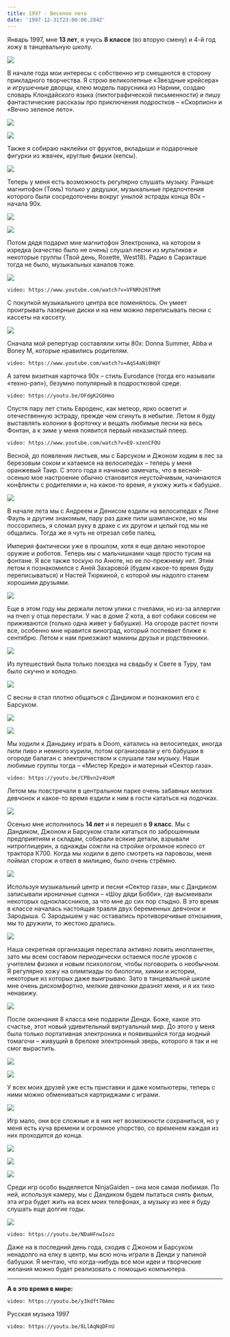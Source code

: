 ```yaml
---
title: 1997 - Веселое лето
date: '1997-12-31T23:00:00.284Z'
---
```


Январь 1997, мне **13 лет**, я учусь **8 классе** (во вторую смену) и 4-й год хожу в танцевальную школу.

![](m/1997-dusia.jpg)

В начале года мои интересы с собственно игр смещаются в сторону прикладного творчества. Я строю великолепные «Звездные крейсера» и игрушечные дворцы, клею модель парусника из Нарнии, создаю словарь Клондайского языка (пиктографической письменности) и пишу фантастические рассказы про приключения подростков – «Скорпион» и «Вечно зеленое лето».

![](dop/klond.jpg)

![](dop/toys.jpg)

Также я собираю наклейки от фруктов, вкладыши и подарочные фигурки из жвачек, круглые фишки (кепсы).

![](dop/buble.jpg)

Теперь у меня есть возможность регулярно слушать музыку. Раньше магнитофон (Томь) только у дедушки, музыкальные предпочтения которого были сосредоточены вокруг унылой эстрады конца 80х – начала 90х. 

![](dop/tom.jpg)

![](dop/cassete.jpg)

Потом дядя подарил мне магнитофон Электроника, на котором я изредка (качество было не очень) слушал песни из мультиков и некоторые группы (Твой день, Roxette, West18). Радио в Саракташе тогда не было, музыкальных каналов тоже. 

![](dop/el-m401c.JPG)

`video: https://www.youtube.com/watch?v=VFNRh26TPmM`

С покупкой музыкального центра все поменялось. Он умеет проигрывать лазерные диски и на нем можно переписывать песни с кассеты на кассету. 

![](dop/center.jpg)

Сначала мой репертуар составляли хиты 80х: Donna Summer, Abba и Boney M, которые нравились родителям.

`video: https://www.youtube.com/watch?v=AqS4aNi0HQY`

А затем визитная карточка 90х – стиль Eurodance (тогда его называли «техно-рэп»), безумно популярный в подростковой среде.

`video: https://youtu.be/OFdgK2GbHmo`

Спустя пару лет стиль Евроденс, как метеор, ярко осветит и отечественную эстраду, прежде чем сгинуть в небытие. Летом я буду выставлять колонки в форточку и вещать любимые песни на весь Фонтан, а к зиме у меня появится первый неказистый плеер.

`video: https://www.youtube.com/watch?v=EO-xzenCFOU`

Весной, до появления листьев, мы с Барсуком и Джоном ходим в лес за березовым соком и катаемся на велосипедах –  теперь у меня оранжевый Таир. С этого года я начинаю замечать, что в весной-осенью мое настроение обычно становится неустойчивым, начинаются конфликты с родителями и, на какое-то время, я ухожу жить к бабушке.

![](dop/salut.jpg)

В начале лета мы с Андреем и Денисом ездили на велосипедах к Лене Фауль и другим знакомым, пару раз даже пили шампанское, но мы поссорились, я сломал руку в  драке с их другом и целый год мы не общались. Тогда же я чуть не отрезал себе палец.

Империя фактически уже в прошлом, хотя я еще делаю некоторое оружие и роботов. Теперь мы с мальчишками чаще просто тусим на фонтане.  Я все также тоскую по Анюте, но ее по-прежнему нет. Этим летом я познакомился с Аней Захаровой (будем какое-то время буду переписываться) и Настей Тюркиной, с которой мы надолго станем хорошими друзьями. 

![](dop/turkina.JPG)

Еще в этом году мы держали летом улики с пчелами, но из-за аллергии на пчел у отца перестали. У нас в доме 2 кота, а вот собаки совсем не приживаются (только одна живет у бабушки). На огороде растет почти все, особенно мне нравится виноград, который поспевает ближе к сентябрю. Летом к нам приезжают мамины друзья и родственники.

![](m/1997-nadia.jpg)

Из путешествий была только поездка на свадьбу к Свете в Туру, там было скучно и холодно.

![](m/1997-tura1.jpg)

С весны я стал плотно общаться с  Дандиком и познакомил его с Барсуком.

![](m/1997-dandik.jpg)

![](dop/doom.jpg)

Мы ходили к Даньдику играть в Doom, катались на велосипедах, иногда пили пиво и немного курили, потом организовали у его бабушки в огороде балаган с электричеством и слушали там музыку. Наши любимые группы тогда – «Мистер Кредо» и матерный «Сектор газа».

`video: https://youtu.be/CPBvn2v4UoM`
 
Летом мы повстречали в центральном парке очень забавных мелких девчонок и какое-то время ездили к ним в гости кататься на лодочках.

![](m/1997-dandik-ybsh.jpg)

Осенью мне исполнилось **14 лет** и я перешел в **9 класс**. Мы с Дандиком, Джоном и Барсуком стали кататься по заброшенным предприятиям и складам, собирали всякие детали, взрывали нитроглицерин, а однажды сожгли на стройке огромное колесо от трактора К700. Когда мы ходили в депо смотреть на паровозы, меня поймал сторож и отвел в милицию, было очень стрёмно.

![](dop/poezda.jpg)

Используя музыкальный центр и песни «Сектор газа», мы с Дандиком записывали ироничные сценки – «Шоу дяди Бобби», где высмеивали некоторых одноклассников, за что мне до сих пор стыдно. В это время в классе началась настоящая травля двух беременных девчонок и Зародыша. С Зародышем у нас оставались противоречивые отношения, мы то дружили, то жестоко дрались.

![](dop/bylina.jpg)

Наша секретная организация перестала активно ловить инопланетян, зато мы всем составом периодически остаемся после уроков с учителем физики и новым психологом, чтобы поговорить о необычном. Я регулярно хожу на олимпиады по биологии, химии и истории, некоторые из которых даже выигрываю. Зато в танцевальной школе мне очень дискомфортно, мелкие девчонки дразнят меня, и я их тихо ненавижу.

![](m/1997-shkola.jpg)  

После окончания 8 класса мне подарили Денди. Боже, какое это счастье, этот новый удивительный виртуальный мир. До этого у меня была только портативная электроника и появившийся тогда модный томагочи – живущий в брелоке электронный зверь, которого я так и не смог вырастить. 

![](dop/eggs.jpg)

![](dop/tamagochi.jpg)

У всех моих друзей уже есть приставки и даже компьютеры, теперь с ними можно обмениваться картриджами с играми.

![](dop/lifa-nes.jpg)

Игр мало, они все сложные и в них нет возможности сохраниться, но у меня есть куча времени и огромное упорство, со временем каждая из них проходится до конца.

![](dop/dendy3.jpg)

![](dop/dendy2.jpg)

![](dop/dendy4.jpg)

Среди игр особо выделяется NinjaGaiden – она моя самая любимая. По ней, используя камеру, мы с Дандиком будем пытаться снять фильм, эта игра будет жить на всех моих телефонах, а музыку из нее я буду слушать еще долгие годы.

![](dop/ninja-gaiden-mix.jpg)

`video: https://youtu.be/NDaHFnwIozo`

Даже на в последний день года, сходив с Джоном и Барсуком ненадолго на елку в центр, мы всю ночь играли в Денди у папиной бабушки. Я мечтаю, что когда-нибудь все мои идеи и творческие желания можно будет реализовать с помощью компьютера.

---

**А в это время в мире:** 

`video: https://youtu.be/y3kdft70Amo`

Русская музыка 1997

`video: https://youtu.be/8LlAqNqDFnU`